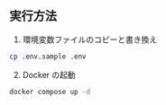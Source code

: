 ## 実行方法

1. 環境変数ファイルのコピーと書き換え
  ```sh
  cp .env.sample .env
  ```

2. Docker の起動

  ```sh
  docker compose up -d
  ```

